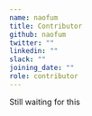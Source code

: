 ```yaml
---
name: naofum
title: Contributor
github: naofum
twitter: ""
linkedin: ""
slack: ""
joining_date: ""
role: contributor
---
```


Still waiting for this
